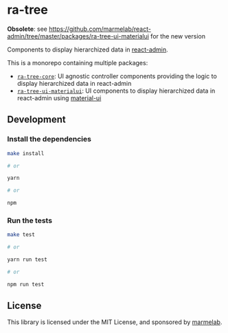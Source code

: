 # ra-tree

**Obsolete**: see https://github.com/marmelab/react-admin/tree/master/packages/ra-tree-ui-materialui for the new version

Components to display hierarchized data in [react-admin](https://github.com/marmelab/react-admin).

This is a monorepo containing multiple packages:

- [`ra-tree-core`](packages/ra-tree-core): UI agnostic controller components providing the logic to display hierarchized data in react-admin
- [`ra-tree-ui-materialui`](packages/ra-tree-ui-materialui): UI components to display hierarchized data in react-admin using [material-ui](https://github.com/mui-org/material-ui)

## Development

### Install the dependencies

```sh
make install

# or

yarn

# or

npm
```

### Run the tests

```sh
make test

# or

yarn run test

# or

npm run test
```

## License

This library is licensed under the MIT License, and sponsored by [marmelab](http://marmelab.com).
